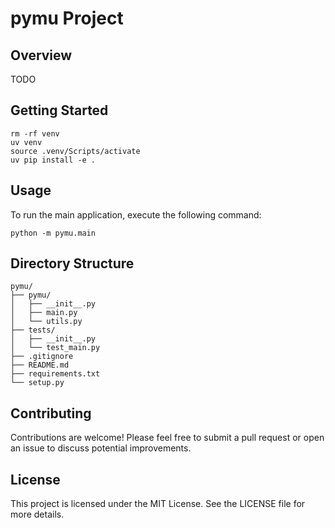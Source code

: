 # pymu Project

## Overview
TODO

## Getting Started
```
rm -rf venv
uv venv
source .venv/Scripts/activate
uv pip install -e .
```

## Usage
To run the main application, execute the following command:

```
python -m pymu.main
```

## Directory Structure
```
pymu/
├── pymu/
│   ├── __init__.py
│   ├── main.py
│   └── utils.py
├── tests/
│   ├── __init__.py
│   └── test_main.py
├── .gitignore
├── README.md
├── requirements.txt
└── setup.py
```

## Contributing
Contributions are welcome! Please feel free to submit a pull request or open an issue to discuss potential improvements.

## License
This project is licensed under the MIT License. See the LICENSE file for more details.